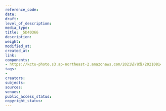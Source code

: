 ```yaml
---
reference_code: 
date: 
draft: 
level_of_description: 
media_type: 
title: _5D40366
description: 
weight: 
modified_at: 
created_at: 
link: 
components:
- https://kctu-photo.s3.ap-northeast-2.amazonaws.com/2021년/8월/20210814_8.15+전국노동자대회/_5D40366.JPG
tags:
- 
creators: 
subjects: 
sources: 
venues: 
public_access_status: 
copyright_status: 
---
```

